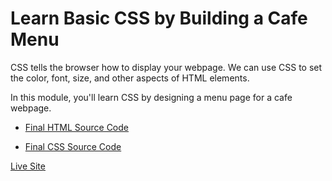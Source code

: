 # Learn Basic CSS by Building a Cafe Menu

CSS tells the browser how to display your webpage. We can use CSS to set the color, font, size, and other aspects of HTML elements.

In this module, you'll learn CSS by designing a menu page for a cafe webpage.

* [Final HTML Source Code](https://github.com/CERTIFIED2003/freeCodeCamp-Solutions/blob/main/Responsive%20Web%20Design/02-Learn%20Basic%20CSS%20by%20Building%20a%20Cafe%20Menu/CafeMenu.html)

* [Final CSS Source Code](https://github.com/CERTIFIED2003/freeCodeCamp-Solutions/blob/main/Responsive%20Web%20Design/02-Learn%20Basic%20CSS%20by%20Building%20a%20Cafe%20Menu/styles.css)

[Live Site](https://CafeMenu.certified2003.repl.co)
